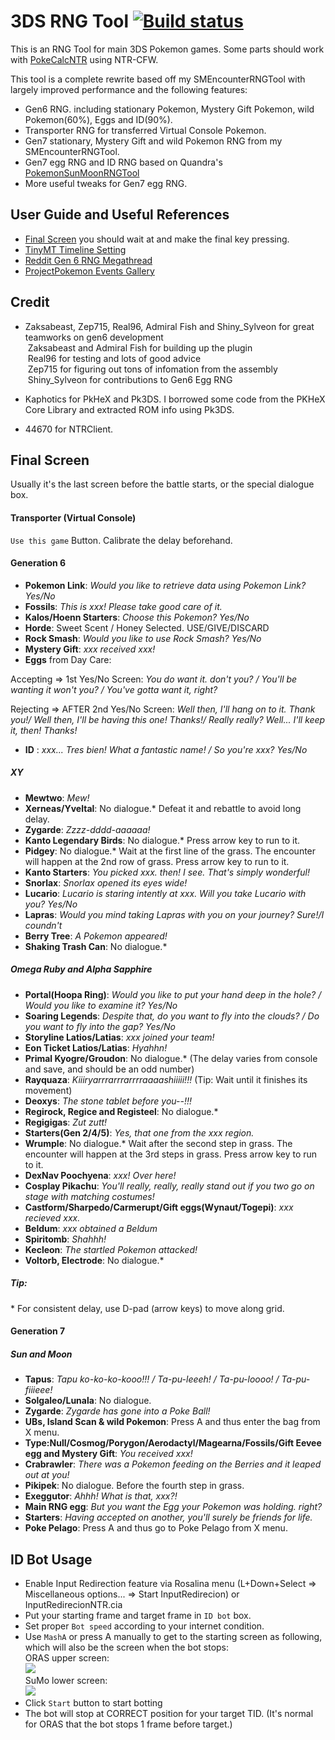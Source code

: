 # 3DS RNG Tool [![Build status](https://ci.appveyor.com/api/projects/status/p58tu8nai3cqexuq/branch/master?svg=true)](https://ci.appveyor.com/project/wwwwwwzx/3dsrngtool/branch/master)

This is an RNG Tool for main 3DS Pokemon games. Some parts should work with [PokeCalcNTR](https://gbatemp.net/threads/pokecalcntr-for-gen-6-the-rng-tool-suite-for-the-3ds.473221/) using NTR-CFW.

This tool is a complete rewrite based off my SMEncounterRNGTool with largely improved performance and the following features:
- Gen6 RNG. including stationary Pokemon, Mystery Gift Pokemon, wild Pokemon(60%), Eggs and ID(90%).
- Transporter RNG for transferred Virtual Console Pokemon.
- Gen7 stationary, Mystery Gift and wild Pokemon RNG from my SMEncounterRNGTool.
- Gen7 egg RNG and ID RNG based on Quandra's [PokemonSunMoonRNGTool](https://github.com/Quandra/PokemonSunMoonRNGTool) 
- More useful tweaks for Gen7 egg RNG.

## User Guide and Useful References

- [Final Screen](#final-screen) you should wait at and make the final key pressing.
- [TinyMT Timeline Setting](https://github.com/wwwwwwzx/3DSRNGTool/wiki/TinyMT-Timeline-Spec-Sheet)
- [Reddit Gen 6 RNG Megathread](https://www.reddit.com/r/pokemonrng/comments/6fhnb8/gen_6_rng_megathread/)
- [ProjectPokemon Events Gallery](https://github.com/projectpokemon/EventsGallery)

## Credit

- Zaksabeast, Zep715, Real96, Admiral Fish and Shiny_Sylveon for great teamworks on gen6 development  
  Zaksabeast and Admiral Fish for building up the plugin  
  Real96 for testing and lots of good advice  
  Zep715 for figuring out tons of infomation from the assembly  
  Shiny_Sylveon for contributions to Gen6 Egg RNG
  
- Kaphotics for PkHeX and Pk3DS. I borrowed some code from the PKHeX Core Library and extracted ROM info using Pk3DS.
- 44670 for NTRClient.

## Final Screen

Usually it's the last screen before the battle starts, or the special dialogue box.

#### Transporter (Virtual Console)

`Use this game` Button. Calibrate the delay beforehand.

#### Generation 6

- __Pokemon Link__: _Would you like to retrieve data using Pokemon Link? Yes/No_
- __Fossils__: _This is xxx! Please take good care of it._
- __Kalos/Hoenn Starters__: _Choose this Pokemon? Yes/No_
- __Horde__: Sweet Scent / Honey Selected. USE/GIVE/DISCARD
- __Rock Smash__: _Would you like to use Rock Smash? Yes/No_
- __Mystery Gift__: _xxx received xxx!_
- __Eggs__ from Day Care:

Accepting => 1st Yes/No Screen: _You do want it. don't you? / You'll be wanting it won't you? / You've gotta want it, right?_

Rejecting => AFTER 2nd Yes/No Screen: _Well then, I'll hang on to it. Thank you!/ Well then, I'll be having this one! Thanks!/ Really really? Well... I'll keep it, then! Thanks!_
- __ID__ : _xxx... Tres bien! What a fantastic name! / So you're xxx? Yes/No_

##### XY
- __Mewtwo__: _Mew!_
- __Xerneas/Yveltal__: No dialogue.\* Defeat it and rebattle to avoid long delay.
- __Zygarde__: _Zzzz-dddd-aaaaaa!_
- __Kanto Legendary Birds__: No dialogue.\* Press arrow key to run to it.
- __Pidgey__: No dialogue.\* Wait at the first line of the grass. The encounter will happen at the 2nd row of grass. Press arrow key to run to it.
- __Kanto Starters__: _You picked xxx. then! I see. That's simply wonderful!_
- __Snorlax__: _Snorlax opened its eyes wide!_
- __Lucario__: _Lucario is staring intently at xxx. Will you take Lucario with you? Yes/No_
- __Lapras__: _Would you mind taking Lapras with you on your journey? Sure!/I coundn't_
- __Berry Tree__: _A Pokemon appeared!_
- __Shaking Trash Can__: No dialogue.\*

##### Omega Ruby and Alpha Sapphire
- __Portal(Hoopa Ring)__: _Would you like to put your hand deep in the hole? / Would you like to examine it? Yes/No_
- __Soaring Legends__: _Despite that, do you want to fly into the clouds? / Do you want to fly into the gap? Yes/No_
- __Storyline Latios/Latias__: _xxx joined your team!_
- __Eon Ticket Latios/Latias__: _Hyahhn!_
- __Primal Kyogre/Groudon__: No dialogue.\*  (The delay varies from console and save, and should be an odd number)
- __Rayquaza__: _Kiiiryarrrarrrarrrraaaashiiiii!!!_ (Tip: Wait until it finishes its movement)
- __Deoxys__: _The stone tablet before you--!!!_
- __Regirock, Regice and Registeel__: No dialogue.\*
- __Regigigas__: _Zut zutt!_
- __Starters(Gen 2/4/5)__: _Yes, that one from the xxx region._
- __Wrumple__: No dialogue.\* Wait after the second step in grass. The encounter will happen at the 3rd steps in grass. Press arrow key to run to it.
- __DexNav Poochyena__: _xxx! Over here!_
- __Cosplay Pikachu__: _You'll really, really, really stand out if you two go on stage with matching costumes!_
- __Castform/Sharpedo/Carmerupt/Gift eggs(Wynaut/Togepi)__: _xxx recieved xxx._
- __Beldum__: _xxx obtained a Beldum_
- __Spiritomb__: _Shahhh!_
- __Kecleon__: _The startled Pokemon attacked!_
- __Voltorb, Electrode__: No dialogue.\*

##### Tip: 
 \* For consistent delay, use D-pad (arrow keys) to move along grid.  

#### Generation 7
##### Sun and Moon
- __Tapus__: _Tapu ko-ko-ko-kooo!!! / Ta-pu-leeeh! / Ta-pu-loooo! / Ta-pu-fiiieee!_
- __Solgaleo/Lunala__: No dialogue.
- __Zygarde__: _Zygarde has gone into a Poke Ball!_
- __UBs, Island Scan & wild Pokemon__: Press A and thus enter the bag from X menu.
- __Type:Null/Cosmog/Porygon/Aerodactyl/Magearna/Fossils/Gift Eevee egg and Mystery Gift__: _You received xxx!_
- __Crabrawler__: _There was a Pokemon feeding on the Berries and it leaped out at you!_
- __Pikipek__: No dialogue. Before the fourth step in grass.
- __Exeggutor__: _Ahhh! What is that, xxx?!_
- __Main RNG egg__: _But you want the Egg your Pokemon was holding. right?_
- __Starters__: _Having accepted on another, you'll surely be friends for life._
- __Poke Pelago__: Press A and thus go to Poke Pelago from X menu.

## ID Bot Usage
- Enable Input Redirection feature via Rosalina menu (L+Down+Select => Miscellaneous options... => Start InputRedirecion) or InputRedirecionNTR.cia
- Put your starting frame and target frame in `ID bot` box.
- Set proper `Bot speed` according to your internet condition.
- Use `MashA` or press A manually to get to the starting screen as following, which will also be the screen when the bot stops:  
ORAS upper screen:  
![](https://i.imgur.com/kD9BbAi.png)  
SuMo lower screen:  
![](https://i.imgur.com/iPgO8nN.png)
- Click `Start` button to start botting
- The bot will stop at CORRECT position for your target TID. (It's normal for ORAS that the bot stops 1 frame before target.)
